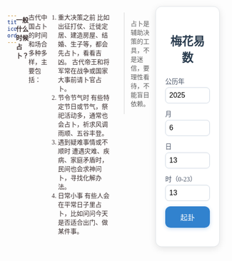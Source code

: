 ```yaml
---
title: 来一卦
icon: fas fa-gamepad
order: 7
---
```

#### 一般什么时候占卜？

古代中国占卜的时间和场合多种多样，主要包括：
1. 重大决策之前
比如出征打仗、迁徙定居、建造房屋、结婚、生子等，都会先占卜，看看吉凶。
古代帝王和将军常在战争或国家大事前请卜官占卜。
2. 节令节气时
有些特定节日或节气，祭祀活动多，通常也会占卜，祈求风调雨顺、五谷丰登。
3. 遇到疑难事情或不顺时
遭遇灾难、疾病、家庭矛盾时，民间也会求神问卜，寻找化解办法。
4. 日常小事
有些人会在平常日子里占卜，比如问问今天是否适合出门、做某件事。

> 占卜是辅助决策的工具，不是迷信，要理性看待，不能盲目依赖。

<html lang="zh-CN">
<head>
  <meta charset="UTF-8">
  <meta name="viewport" content="width=device-width, initial-scale=1.0">
  <title>梅花易数</title>
  <!-- 引入 solarlunar.js 用于公历⇆农历转换 -->
  <script src="/assets/js/dist/solarlunar.js"></script>
  <script src="/assets/js/dist/bagua.js"></script>
  <style>
    /* 重置 */
    *, *::before, *::after { box-sizing: border-box; margin: 0; padding: 0; }
    html, body { height: 100%; }
    body {
      font-family: "KaiTi", "STKaiti", "楷体", serif;
      /*background: linear-gradient(to bottom, #f0f4f8, #e2e8f0);*/
      color: #3b2f2f;
      padding: 1em;
      display: flex;
      justify-content: center;
      align-items: flex-start;
    }
    .container {
      max-width: 400px;
      width: 100%;
      background: #fff;
      padding: 1.5em;
      border-radius: 1em;
      box-shadow: 0 4px 16px rgba(0, 0, 0, 0.1);
      border: 1px solid #e0e4e8;
    }
    h1 {
      font-size: 1.6rem;
      text-align: center;
      margin-bottom: 1em;
      color: #2c3e50;
    }
    form {
      display: grid;
      grid-template-columns: repeat(auto-fill, minmax(100px, 1fr));
      gap: 0.75rem;
      margin-bottom: 1.5em;
    }
    label {
      display: flex;
      flex-direction: column;
      font-size: 0.9rem;
      color: #4a5568;
    }
    input {
      margin-top: 0.25em;
      padding: 0.5em;
      font-size: 1rem;
      border: 1px solid #cbd5e0;
      border-radius: 0.5em;
      transition: border-color 0.2s;
    }
    input:focus {
      border-color: #3182ce;
      outline: none;
    }
    button {
      grid-column: 1 / -1;
      padding: 0.75em;
      font-size: 1rem;
      background: #3182ce;
      color: #fff;
      border: none;
      border-radius: 0.75em;
      cursor: pointer;
      box-shadow: 0 2px 8px rgba(49, 130, 206, 0.3);
      transition: background 0.2s, transform 0.1s;
    }
    button:hover {
      background: #2b6cb0;
      transform: translateY(-1px);
    }
    #result {
      display: none;
      opacity: 0;
      transition: opacity 0.5s ease;
    }
    #result.show {
      display: block;
      opacity: 1;
    }
    .hexagram-block {
      background: #fafafa;
      padding: 1em;
      border-radius: 0.75em;
      margin-bottom: 1em;
      border: 1px solid #e2e8f0;
      font-size: 0.9rem;
      line-height: 1.4;
      cursor: pointer;
    }
    .hexagram-block.collapsed > :not(.section-title) {
      display: none;
    }
    .section-title {
      font-size: 1.2rem;
      text-align: center;
      margin-bottom: 0.75em;
      color: #2c3e50;
    }
    .hexagram-title {
      font-weight: bold;
      margin-bottom: 0.5em;
      font-size: 1.1rem;
      color: #2d3748;
    }
    .hexagram-text, .hexagram-info, .hexagram-comment {
      margin-bottom: 0.5em;
      color: #4a5568;
    }
    .hexagram-symbols {
      font-family: monospace;
      white-space: pre;
      text-align: center;
      margin-bottom: 0.75em;
      color: #2d3748;
    }
    .yao-list {
      list-style: none;
      padding-left: 0;
      margin-bottom: 0.5em;
    }
    .yao-list li {
      margin-bottom: 0.4em;
      padding-left: 0.5em;
      position: relative;
    }
    .yao-list li::before {
      content: '•';
      position: absolute;
      left: 0;
      color: #3182ce;
    }
    .info-row {
      margin-bottom: 0.5em;
      color: #4a5568;
    }
    .info-label {
      font-weight: bold;
      color: #2d3748;
    }
    @keyframes fadeInUp {
      from { opacity: 0; transform: translateY(10px); }
      to { opacity: 1; transform: translateY(0); }
    }
    .animate {
      animation: fadeInUp 0.5s ease-out;
    }
  </style>
</head>
<body>
  <div class="container">
    <h1>梅花易数</h1>
    <form id="form">
      <label>公历年<input type="number" id="year" value="2025" required></label>
      <label>月<input type="number" id="month" min="1" max="12" value="6" required></label>
      <label>日<input type="number" id="day" min="1" max="31" value="13" required></label>
      <label>时（0-23）<input type="number" id="hour" min="0" max="23" value="13" required></label>
      <button type="submit">起卦</button>
    </form>
    <div id="result">
      <!-- 用户信息 -->
      <div id="inputInfo" class="hexagram-block animate">
        <div class="section-title">输入及转换</div>
        <div class="info-row"><span class="info-label">公历：</span><span id="inputSolar"></span></div>
        <div class="info-row"><span class="info-label">农历：</span><span id="inputLunar"></span></div>
        <div class="info-row"><span class="info-label">年地支：</span><span id="infoYearBranch"></span></div>
        <div class="info-row"><span class="info-label">时地支：</span><span id="infoHourBranch"></span></div>
        <!-- 计算方法 -->
        <div id="calcInfo">
          <div class="section-title">计算方法</div>
          <div class="info-row" id="mainCalc"></div>
          <div class="info-row" id="changeCalc"></div>
          <!-- 变卦方法说明 -->
          <div id="method">
            <div class="section-title">变卦方法</div>
            <div id="methodText" class="hexagram-text"></div>
          </div>
        </div>
      </div>
      <!-- 主卦 -->
      <div id="hexagramMain" class="hexagram-block animate">
        <div class="section-title">主卦信息</div>
        <div id="mainTitle" class="hexagram-title"></div>
        <div class="info-row"><span class="info-label">上卦：</span><span id="upperInfo"></span></div>
        <div class="info-row"><span class="info-label">下卦：</span><span id="lowerInfo"></span></div>
        <div id="mainText" class="hexagram-text"></div>
        <div id="mainComment" class="hexagram-comment"></div>
        <div id="mainSymbols" class="hexagram-symbols"></div>
        <ul id="mainYaoList" class="yao-list"></ul>
           <!-- 变卦 -->
        <div id="hexagramChanged">
          <div class="section-title">变卦信息</div>
          <div id="changedTitle" class="hexagram-title"></div>
          <div id="changedIcon" class="hexagram-symbols"></div>
          <div class="info-row"><span class="info-label">上卦：</span><span id="bg_upperInfo"></span></div>
          <div class="info-row"><span class="info-label">下卦：</span><span id="bg_lowerInfo"></span></div>
          <div id="changedText" class="hexagram-text"></div>
          <div id="changedComment" class="hexagram-comment"></div>
          <ul id="changedYaoList" class="yao-list"></ul>
        </div>
        <!-- 综合解读 -->
        <div id="interpretation">
          <div class="section-title">综合解读</div>
          <div id="interpretText" class="hexagram-text"></div>
        </div>
      </div>
      <!-- 说明与免责声明 -->
      <div id="notes" class="hexagram-block animate">
        <div class="section-title">说明</div>
        <ul class="hexagram-text">
          <li>下卦(也称为内卦)位于下方，上卦(也称为外卦)位于上方。</li>
          <li>上卦代表外部环境，下卦代表内部状态。</li>
          <li>每个卦象由六个爻组成，从下往上数。</li>
          <li>主卦由上卦和下卦组合形成，代表当前整体局势。</li>
          <li>动爻是变动的关键爻，提示关注的焦点。</li>
          <li>变卦是动爻变化后形成的新卦，显示未来趋势。</li>
        </ul>
        <p class="hexagram-text">请结合具体情境和易经经典继续研判，并不保证其提供的任何预测或建议的真实性和准确性。</p>
      </div>
    </div>
  </div>
  <script>
  // 页面加载后调用一次
    window.onload = function () {
      setDefaultTime();
    };
    (function(){
      'use strict';
      const xianTian={1:{name:"乾",sym:"☰",hex:"111"},2:{name:"兑",sym:"☱",hex:"110"},3:{name:"离",sym:"☲",hex:"101"},4:{name:"震",sym:"☳",hex:"100"},5:{name:"巽",sym:"☴",hex:"011"},6:{name:"坎",sym:"☵",hex:"010"},7:{name:"艮",sym:"☶",hex:"001"},8:{name:"坤",sym:"☷",hex:"000"}};
      const dizhiMap={子:1,丑:2,寅:3,卯:4,辰:5,巳:6,午:7,未:8,申:9,酉:10,戌:11,亥:12};
      function hourToDizhi(h){const arr=["子","丑","寅","卯","辰","巳","午","未","申","酉","戌","亥"];return dizhiMap[arr[Math.floor(((h+1)%24)/2)]];}
      function mod(n,m){const r=n%m;return r===0?m:r;}

       // 模块点击切换
      function setupToggle(id){
        const el = document.getElementById(id);
        el.addEventListener('click', ()=> el.classList.toggle('collapsed'));
      }
      ['inputInfo','calcInfo','method','notes','hexagramMain','hexagramChanged','interpretation'].forEach(setupToggle);
      document.getElementById('form').addEventListener('submit',function(e){
        e.preventDefault();
        // 获取并显示输入信息
        const y=+year.value,m=+month.value,d=+day.value,h=+hour.value;
        document.getElementById('inputSolar').textContent = `${y}年${m}月${d}日 ${h}时`;
        if(m<1||m>12||d<1||d>31||h<0||h>23){alert('请输入有效的年月日时');return;}
        // 农历转换
        const lunar=solarlunar.solar2lunar(y,m,d);
        document.getElementById('inputLunar').textContent = `${lunar.lYear}年${lunar.lMonth}月${lunar.lDay}日`;
        const yearBranch=lunar.gzYear.slice(-1);
        // 不使用年地支
        //const yi=dizhiMap[yearBranch];
        const yi=y;
        const hi=hourToDizhi(h);
        document.getElementById('infoYearBranch').textContent = `${lunar.gzYear}`;
        document.getElementById('infoHourBranch').textContent = `${hi}`;
        const li=lunar.lMonth, di=lunar.lDay;
        const up=mod(yi+li+di,8), lo=mod(yi+li+di+hi,8), yIdx=mod(yi+li+di+hi,6);
        document.getElementById('mainCalc').textContent = `主卦计算：上卦 = (${yi} + ${li} + ${di}) mod8 = ${up}；下卦 = (${li} + ${di} + ${hi}) mod8 = ${lo}；序号 = ${(up-1)*8+lo}`;
        document.getElementById('changeCalc').textContent = `变卦计算：动爻 = (${yi} + ${li} + ${di} + ${hi}) mod6 = ${yIdx}`;
        // 填充上卦下卦信息
        document.getElementById('upperInfo').textContent = `${xianTian[up].name} ${xianTian[up].sym} `;
        document.getElementById('lowerInfo').textContent = `${xianTian[lo].name} ${xianTian[lo].sym} `;
        // 主卦与变卦
        let mainNum=(up-1)*8+lo;
        let mainHex=hexagrams64[mainNum];
        const mainHex2= xianTian[lo].hex+xianTian[up].hex;
        // 示例：根据“000111”获取相关值
        const hexagram = getHexagramByKey(mainHex2);
        if(hexagram){
          mainHex = hexagram;
          mainNum = hexagram.id;
        }
        let oldHex=hexagrams64[hexagram.id];
        //const changedNum=getChangedHexagram(mainNum,yIdx), changedHex=hexagrams64[changedNum];
        let changedNum=reverseBit(mainHex2,yIdx), changedHex=getHexagramByKey(changedNum);
        let oldChangedHex=hexagrams64[changedHex.id]
        let originLine=hexagramsStructure[mainNum][yIdx-1];
        originLine=binaryStringToArray(changedNum)[yIdx-1];
        const bitDesc=originLine? '阳爻变阴爻':'阴爻变阳爻';
        document.getElementById('methodText').textContent = `将主卦第${yIdx}爻（${bitDesc}），得到变卦：${changedHex.name}`;
        document.getElementById('mainTitle').textContent = `主卦：${mainHex.name}`;
        document.getElementById('mainText').textContent = `卦辞：“${oldHex.name}”——${oldHex.text}${mainHex.text}`;
        //document.getElementById('mainComment').textContent = mainHex.modern_text||'';
        document.getElementById('mainSymbols').textContent = xianTian[up].sym.repeat(1) + ' ' + xianTian[lo].sym.repeat(1);
        const mainList=document.getElementById('mainYaoList'); mainList.innerHTML='';
        binaryStringToArray(changedNum).forEach((bit,i)=>{ const liEl=document.createElement('li'); const idx=i+1; liEl.textContent=`第${idx}爻：${(yaoTexts[mainNum]||{})[idx]||''}`; if(idx===yIdx) liEl.style.fontWeight='bold'; mainList.appendChild(liEl); });
        document.getElementById('changedTitle').textContent = `变卦：${changedHex.name}`;
        const iconHex = reverseBinaryString(changedNum);
        document.getElementById('changedIcon').textContent = binaryStringToArray(iconHex).map(b=>b?'━━━━━━━━━━━━':'━━━━━  ━━━━━').join('\n');
        // 填充上卦下卦信息
        document.getElementById('bg_upperInfo').textContent = `${changedHex.up}`;
        document.getElementById('bg_lowerInfo').textContent = `${changedHex.down}`;
        document.getElementById('changedText').textContent = `卦辞：“${oldChangedHex.name}”——${oldChangedHex.text}${changedHex.text}`;
        //document.getElementById('changedComment').textContent = changedHex.modern_text;
        const changedList=document.getElementById('changedYaoList'); changedList.innerHTML='';
        binaryStringToArray(changedNum).forEach((bit,i)=>{ const liEl=document.createElement('li'); const idx=i+1; liEl.textContent=`第${idx}爻：${(yaoTexts[changedHex.id]||{})[idx]||''}`; changedList.appendChild(liEl); });
        document.getElementById('interpretText').textContent = `综合解读：主卦：${mainHex.name}${mainHex.modern_text}动爻第${yIdx}爻提示${(yaoTexts[mainNum]||{})[yIdx]||''}变卦：${changedHex.name}意义${changedHex.modern_text}`;
        document.getElementById('result').style.display='block';
        document.querySelectorAll('.animate').forEach(el=>{ el.classList.remove('animate'); void el.offsetWidth; el.classList.add('animate'); });
        // 延迟展示 result
        setTimeout(()=>{
          document.getElementById('result').classList.add('show');
          // 默认折叠非关键模块
          //['inputInfo','calcInfo','method','notes'].forEach(id=> document.getElementById(id).classList.add('collapsed'));
           ['inputInfo','notes'].forEach(id=> document.getElementById(id).classList.add('collapsed'));
        },1000);
      });
    })();
  </script>
</body>
</html>

